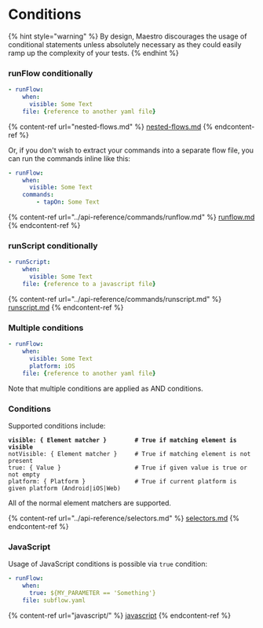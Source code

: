 # Conditions

{% hint style="warning" %}
By design, Maestro discourages the usage of conditional statements unless absolutely necessary as they could easily ramp up the complexity of your tests.
{% endhint %}

### runFlow conditionally

```yaml
- runFlow:
    when:
      visible: Some Text
    file: {reference to another yaml file}
```

{% content-ref url="nested-flows.md" %}
[nested-flows.md](nested-flows.md)
{% endcontent-ref %}

Or, if you don't wish to extract your commands into a separate flow file, you can run the commands inline like this:

```yaml
- runFlow:
    when:
      visible: Some Text
    commands:
        - tapOn: Some Text
```

{% content-ref url="../api-reference/commands/runflow.md" %}
[runflow.md](../api-reference/commands/runflow.md)
{% endcontent-ref %}

### runScript conditionally

```yaml
- runScript:
    when:
      visible: Some Text
    file: {reference to a javascript file}
```

{% content-ref url="../api-reference/commands/runscript.md" %}
[runscript.md](../api-reference/commands/runscript.md)
{% endcontent-ref %}

### Multiple conditions

```yaml
- runFlow:
    when:
      visible: Some Text
      platform: iOS
    file: {reference to another yaml file}
```
Note that multiple conditions are applied as AND conditions.

### Conditions

Supported conditions include:

<pre class="language-yaml"><code class="lang-yaml"><strong>visible: { Element matcher }        # True if matching element is visible
</strong>notVisible: { Element matcher }     # True if matching element is not present
true: { Value }                     # True if given value is true or not empty
platform: { Platform }              # True if current platform is given platform (Android|iOS|Web)
</code></pre>

All of the normal element matchers are supported.

{% content-ref url="../api-reference/selectors.md" %}
[selectors.md](../api-reference/selectors.md)
{% endcontent-ref %}

### JavaScript

Usage of JavaScript conditions is possible via `true` condition:

```yaml
- runFlow:
    when:
      true: ${MY_PARAMETER == 'Something'}
    file: subflow.yaml
```

{% content-ref url="javascript/" %}
[javascript](javascript/)
{% endcontent-ref %}
